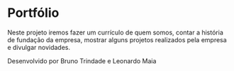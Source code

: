 # Portfólio

Neste projeto iremos fazer um currículo de quem somos, contar a história de fundação da empresa, mostrar alguns projetos realizados pela empresa e divulgar novidades.

Desenvolvido por Bruno Trindade e Leonardo Maia
